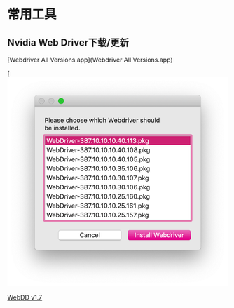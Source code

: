 # 常用工具

## Nvidia Web Driver下载/更新

[Webdriver All Versions.app](Webdriver All Versions.app)

[![WebdriverDownload](WebdriverDownload.png)

[WebDD v1.7](WebDD.command)

